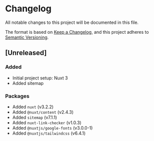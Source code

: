 # Changelog

All notable changes to this project will be documented in this file.

The format is based on [Keep a Changelog](https://keepachangelog.com/en/1.0.0/),
and this project adheres to [Semantic Versioning](https://semver.org/spec/v2.0.0.html).

## [Unreleased]
### Added 
- Initial project setup: Nuxt 3
- Added sitemap

### Packages
- Added `nuxt` (v3.2.2)
- Added `@nuxt/content` (v2.4.3)
- Added `sitemap` (v7.1.1)
- Added `nuxt-link-checker` (v1.0.3)
- Added `@nuxtjs/google-fonts` (v3.0.0-1)
- Added `@nuxtjs/tailwindcss` (v6.4.1)
